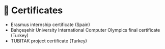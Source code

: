 # 🥇 Certificates

- Erasmus internship certificate (Spain)
- Bahçeşehir University International Computer Olympics final certificate (Turkey)
- TUBITAK project certificate (Turkey)
